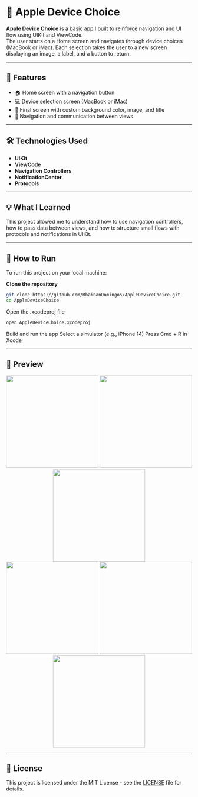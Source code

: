 # 📱 Apple Device Choice

**Apple Device Choice** is a basic app I built to reinforce navigation and UI flow using UIKit and ViewCode.  
The user starts on a Home screen and navigates through device choices (MacBook or iMac). Each selection takes the user to a new screen displaying an image, a label, and a button to return.

---

## 🚀 Features

- 🏠 Home screen with a navigation button  
- 💻 Device selection screen (MacBook or iMac)  
- 🎨 Final screen with custom background color, image, and title  
- 🔁 Navigation and communication between views  

---

## 🛠️ Technologies Used

- **UIKit**  
- **ViewCode**  
- **Navigation Controllers**  
- **NotificationCenter**  
- **Protocols**

---

## 💡 What I Learned

This project allowed me to understand how to use navigation controllers, how to pass data between views, and how to structure small flows with protocols and notifications in UIKit.

---

## 🧪 How to Run

To run this project on your local machine:

**Clone the repository**
```bash
git clone https://github.com/RhainanDomingos/AppleDeviceChoice.git
cd AppleDeviceChoice
```
Open the .xcodeproj file
```bash
open AppleDeviceChoice.xcodeproj
```
Build and run the app
Select a simulator (e.g., iPhone 14)
Press Cmd + R in Xcode

---

## 🎥 Preview
<div align="center">
  <img src="https://github.com/user-attachments/assets/b9b68a70-8027-4653-9f58-a2d7cb8c0781" width="250" />
  <img src="https://github.com/user-attachments/assets/41176cdd-e128-4b21-ada0-7c20baec7e67" width="250" />
  <img src="https://github.com/user-attachments/assets/1cbf9642-77cc-4c9a-b60d-7f646363ce95" width="250" />
  <br/>
  <img src="https://github.com/user-attachments/assets/53c5b144-0add-42a0-9fdb-c81ee65dd82b" width="250" />
  <img src="https://github.com/user-attachments/assets/5f99a6e7-0567-4cef-99a8-45a9e5142929" width="250" />
  <img src="https://github.com/user-attachments/assets/d0a7b500-3f95-4d3c-acad-9f4668b8bc53" width="250" />
</div>


---

## 📝 License

This project is licensed under the MIT License - see the [LICENSE](LICENSE) file for details.
